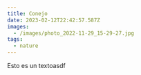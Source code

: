 ```yaml
---
title: Conejo
date: 2023-02-12T22:42:57.587Z
images: 
  - /images/photo_2022-11-29_15-29-27.jpg
tags:
  - nature
---
```

Esto es un textoasdf